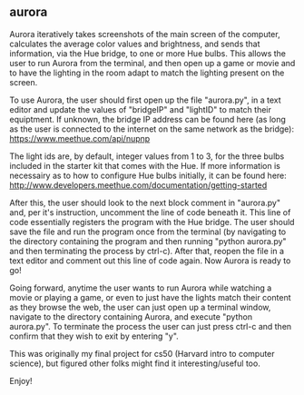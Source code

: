 ## aurora

Aurora iteratively takes screenshots of the main screen of the computer, calculates 
the average color values and brightness, and sends that information, via the Hue bridge, 
to one or more Hue bulbs. This allows the user to run Aurora from the terminal, and then 
open up a game or movie and to have the lighting in the room adapt to match the lighting 
present on the screen.

To use Aurora, the user should first open up the file "aurora.py", in a text editor and update
the values of "bridgeIP" and "lightID" to match their equiptment. If unknown, the 
bridge IP address can be found here (as long as the user is connected to the internet 
on the same network as the bridge): https://www.meethue.com/api/nupnp 

The light ids are, by default, integer values from 1 to 3, for the three bulbs included
in the starter kit that comes with the Hue. If more information is necessairy as to how 
to configure Hue bulbs initially, it can be found here: 
http://www.developers.meethue.com/documentation/getting-started

After this, the user should look to the next block comment in "aurora.py" and, per it's
instruction, uncomment the line of code beneath it. This line of code essentially registers
the program with the Hue bridge. The user should save the file and run the program once from 
the terminal (by navigating to the directory containing the program and then running
"python aurora.py" and then terminating the process by ctrl-c). After that, reopen the file 
in a text editor and comment out this line of code again. Now Aurora is ready to go!

Going forward, anytime the user wants to run Aurora while watching a movie or playing a game, 
or even to just have the lights match their content as they browse the web, the user can just 
open up a terminal window, navigate to the directory containing Aurora, and execute 
"python aurora.py". To terminate the process the user can just press ctrl-c and then confirm
that they wish to exit by entering "y".

This was originally my final project for cs50 (Harvard intro to computer science),
but figured other folks might find it interesting/useful too.

Enjoy!
